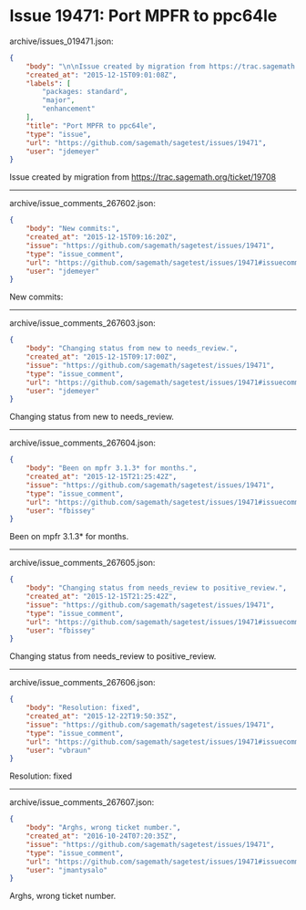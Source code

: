# Issue 19471: Port MPFR to ppc64le

archive/issues_019471.json:
```json
{
    "body": "\n\nIssue created by migration from https://trac.sagemath.org/ticket/19708\n\n",
    "created_at": "2015-12-15T09:01:08Z",
    "labels": [
        "packages: standard",
        "major",
        "enhancement"
    ],
    "title": "Port MPFR to ppc64le",
    "type": "issue",
    "url": "https://github.com/sagemath/sagetest/issues/19471",
    "user": "jdemeyer"
}
```


Issue created by migration from https://trac.sagemath.org/ticket/19708





---

archive/issue_comments_267602.json:
```json
{
    "body": "New commits:",
    "created_at": "2015-12-15T09:16:20Z",
    "issue": "https://github.com/sagemath/sagetest/issues/19471",
    "type": "issue_comment",
    "url": "https://github.com/sagemath/sagetest/issues/19471#issuecomment-267602",
    "user": "jdemeyer"
}
```

New commits:



---

archive/issue_comments_267603.json:
```json
{
    "body": "Changing status from new to needs_review.",
    "created_at": "2015-12-15T09:17:00Z",
    "issue": "https://github.com/sagemath/sagetest/issues/19471",
    "type": "issue_comment",
    "url": "https://github.com/sagemath/sagetest/issues/19471#issuecomment-267603",
    "user": "jdemeyer"
}
```

Changing status from new to needs_review.



---

archive/issue_comments_267604.json:
```json
{
    "body": "Been on mpfr 3.1.3* for months.",
    "created_at": "2015-12-15T21:25:42Z",
    "issue": "https://github.com/sagemath/sagetest/issues/19471",
    "type": "issue_comment",
    "url": "https://github.com/sagemath/sagetest/issues/19471#issuecomment-267604",
    "user": "fbissey"
}
```

Been on mpfr 3.1.3* for months.



---

archive/issue_comments_267605.json:
```json
{
    "body": "Changing status from needs_review to positive_review.",
    "created_at": "2015-12-15T21:25:42Z",
    "issue": "https://github.com/sagemath/sagetest/issues/19471",
    "type": "issue_comment",
    "url": "https://github.com/sagemath/sagetest/issues/19471#issuecomment-267605",
    "user": "fbissey"
}
```

Changing status from needs_review to positive_review.



---

archive/issue_comments_267606.json:
```json
{
    "body": "Resolution: fixed",
    "created_at": "2015-12-22T19:50:35Z",
    "issue": "https://github.com/sagemath/sagetest/issues/19471",
    "type": "issue_comment",
    "url": "https://github.com/sagemath/sagetest/issues/19471#issuecomment-267606",
    "user": "vbraun"
}
```

Resolution: fixed



---

archive/issue_comments_267607.json:
```json
{
    "body": "Arghs, wrong ticket number.",
    "created_at": "2016-10-24T07:20:35Z",
    "issue": "https://github.com/sagemath/sagetest/issues/19471",
    "type": "issue_comment",
    "url": "https://github.com/sagemath/sagetest/issues/19471#issuecomment-267607",
    "user": "jmantysalo"
}
```

Arghs, wrong ticket number.
